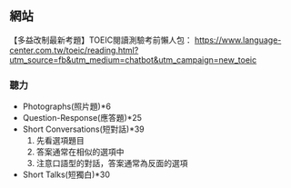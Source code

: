 ## 網站

【多益改制最新考題】TOEIC閱讀測驗考前懶人包：
https://www.language-center.com.tw/toeic/reading.html?utm_source=fb&utm_medium=chatbot&utm_campaign=new_toeic


### 聽力
- Photographs(照片題)*6
- Question-Response(應答題)*25
- Short Conversations(短對話)*39
  1. 先看選項題目
  2. 答案通常在相似的選項中
  3. 注意口語型的對話，答案通常為反面的選項
- Short Talks(短獨白)*30
